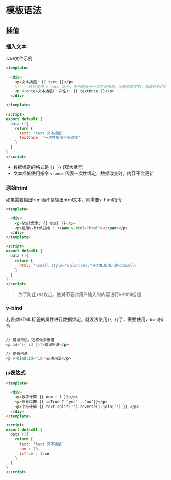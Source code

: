 # 模板语法

## 插值

### 插入文本

.vue文件示例

```html
<template>

  <div>
    <p>文本插值: {{ text }}</p>
    <!--  通过使用 v-once 指令，你也能执行一次性地插值，当数据改变时，插值处的内容不会更新 -->
    <p v-once>文本插值(一次性): {{ textOnce }}</p>
  </div>

</template>

<script>
export default {
  data (){
    return {
      text: 'text 文本插值',
      textOnce: '一次性插值不会改变'
    }
  }
}
</script>
```

+ 数据绑定的格式是 `{{ }}` (双大括号)
+ 文本插值使用指令 `v-once` 代表一次性绑定，数据改变时，内容不会更新

### 原始html

如果需要输出html而不是输出html文本，则需要v-html指令

```html
<template>

  <div>
    <p>html文本: {{ html }}</p>
    <p>使用v-html指令 : <span v-html="html"></span></p>
  </div>
</template>

<script>
export default {
  data (){
    return {
      html: '<small style="color:red;">HTML插值示例</small>'
    }
  }
}
</script>
```

> 为了防止xss攻击，绝对不要对用户输入的内容进行v-html插值

### v-bind

若要对HTML标签的属性进行数据绑定，就没法使用`{{ }}`了，需要使用`v-bind`指令

```html

// 错误用法，这样做会报错
<p id="{{ id }}">错误用法</p>

// 正确用法
<p v-bind:id="id">正确用法</p>


```

### js表达式

```html
<template>

  <div>
    <p>数字计算 {{ num + 1 }}</p>
    <p>三元运算 {{ isTrue ? 'yes' : 'no'}}</p>
    <p>字符计算 {{ text.split('').reverse().join('') }} </p>
  </div>
</template>

<script>
export default {
  data (){
    return {
      text: 'text 文本插值',
      num : 10,
      isTrue : true
    }
  }
}
</script>
```